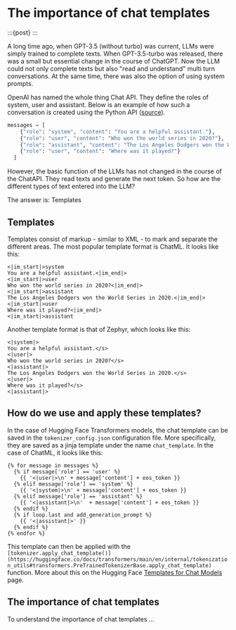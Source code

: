 # The importance of chat templates

:::{post}
:::

A long time ago, when GPT-3.5 (without turbo) was current, LLMs were simply trained to complete texts.
When GPT-3.5-turbo was released, there was a small but essential change in the course of ChatGPT.
Now the LLM could not only complete texts but also "read and understand" multi turn conversations.
At the same time, there was also the option of using system prompts.

OpenAI has named the whole thing Chat API. They define the roles of system, user and assistant.
Below is an example of how such a conversation is created using the Python API
([source](https://platform.openai.com/docs/guides/text-generation)).

```python
messages = [
    {"role": "system", "content": "You are a helpful assistant."},
    {"role": "user", "content": "Who won the world series in 2020?"},
    {"role": "assistant", "content": "The Los Angeles Dodgers won the World Series in 2020."},
    {"role": "user", "content": "Where was it played?"}
  ]
```

However, the basic function of the LLMs has not changed in the course of the ChatAPI.
They read texts and generate the next token.
So how are the different types of text entered into the LLM?

The answer is: Templates

## Templates

Templates consist of markup - similar to XML - to mark and separate the different areas.
The most popular template format is ChatML. It looks like this:

```text
<|im_start|>system
You are a helpful assistant.<|im_end|>
<|im_start|>user
Who won the world series in 2020?<|im_end|>
<|im_start|>assistant
The Los Angeles Dodgers won the World Series in 2020.<|im_end|>
<|im_start|>user
Where was it played?<|im_end|>
<|im_start|>assistant
```

Another template format is that of Zephyr, which looks like this:

```text
<|system|>
You are a helpful assistant.</s>
<|user|>
Who won the world series in 2020?</s>
<|assistant|>
The Los Angeles Dodgers won the World Series in 2020.</s>
<|user|>
Where was it played?</s>
<|assistant|>
```

## How do we use and apply these templates?

In the case of Hugging Face Transformers models, the chat template can be saved in the `tokenizer_config.json` configuration file.
More specifically, they are saved as a jinja template under the name `chat_template`.
In the case of ChatML, it looks like this:

```text
{% for message in messages %}
  {% if message['role'] == 'user' %}
    {{ '<|user|>\n' + message['content'] + eos_token }}
  {% elif message['role'] == 'system' %}
    {{ '<|system|>\n' + message['content'] + eos_token }}
  {% elif message['role'] == 'assistant' %}
    {{ '<|assistant|>\n'  + message['content'] + eos_token }}
  {% endif %}
  {% if loop.last and add_generation_prompt %}
    {{ '<|assistant|>' }}
  {% endif %}
{% endfor %}
```

This template can then be applied with the
`[tokenizer.apply_chat_template()](https://huggingface.co/docs/transformers/main/en/internal/tokenization_utils#transformers.PreTrainedTokenizerBase.apply_chat_template)`
function. More about this on the Hugging Face [Templates for Chat Models](https://huggingface.co/docs/transformers/main/en/chat_templating) page.

## The importance of chat templates

To understand the importance of chat templates ...
